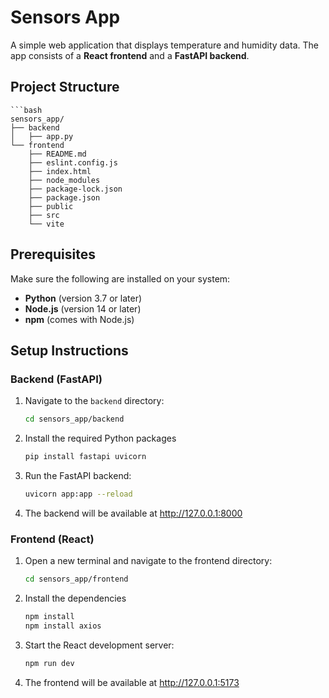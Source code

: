 # Sensors App

A simple web application that displays temperature and humidity data. The app consists of a **React frontend** and a **FastAPI backend**.

## Project Structure
    ```bash
    sensors_app/
    ├── backend
    │   ├── app.py
    └── frontend
        ├── README.md
        ├── eslint.config.js
        ├── index.html
        ├── node_modules
        ├── package-lock.json
        ├── package.json
        ├── public
        ├── src
        └── vite

## Prerequisites

Make sure the following are installed on your system:

- **Python** (version 3.7 or later)
- **Node.js** (version 14 or later)
- **npm** (comes with Node.js)

## Setup Instructions

### Backend (FastAPI)

1. Navigate to the `backend` directory:
   ```bash
   cd sensors_app/backend


2. Install the required Python packages 
    ```bash
    pip install fastapi uvicorn

3. Run the FastAPI backend:
   ```bash
   uvicorn app:app --reload

4. The backend will be available at http://127.0.0.1:8000

### Frontend (React)

1. Open a new terminal and navigate to the frontend directory:
    ```bash
    cd sensors_app/frontend

2. Install the dependencies
    ```bash
    npm install
    npm install axios

3. Start the React development server:
    ```bash
    npm run dev

4. The frontend will be available at http://127.0.0.1:5173